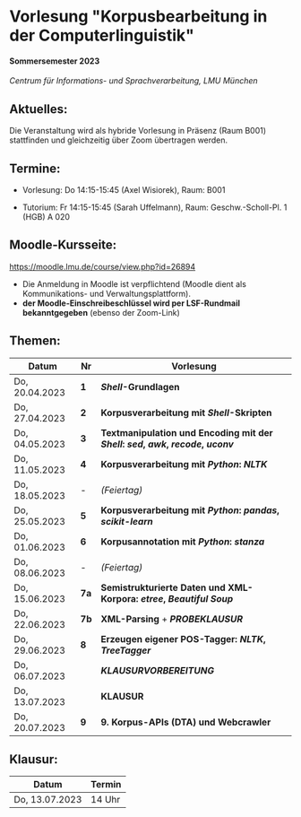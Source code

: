 # Vorlesung "Korpusbearbeitung in der Computerlinguistik"

#### Sommersemester 2023

*Centrum für Informations- und Sprachverarbeitung, LMU München*


## Aktuelles:

Die Veranstaltung wird als hybride Vorlesung in Präsenz (Raum B001) stattfinden und gleichzeitig über Zoom übertragen werden.


## Termine:

- Vorlesung: Do 14:15-15:45 (Axel Wisiorek), Raum: B001

- Tutorium: Fr 14:15-15:45 (Sarah Uffelmann), Raum: Geschw.-Scholl-Pl. 1 (HGB) A 020



## Moodle-Kursseite:

https://moodle.lmu.de/course/view.php?id=26894


- Die Anmeldung in Moodle ist verpflichtend (Moodle dient als Kommunikations- und Verwaltungsplattform).
- **der Moodle-Einschreibeschlüssel wird per LSF-Rundmail bekanntgegeben** (ebenso der Zoom-Link)




## Themen:

| Datum  | Nr | Vorlesung | 
| ------------- | ------------- | ------------- | 
|  Do, 20.04.2023 |  **1** | ***Shell*-Grundlagen** |
|  Do, 27.04.2023 |  **2** | **Korpusverarbeitung mit *Shell*-Skripten** |
|  Do, 04.05.2023 |  **3** | **Textmanipulation und Encoding mit der *Shell*:  *sed*, *awk*, *recode*, *uconv*** |
|  Do, 11.05.2023 |  **4** | **Korpusverarbeitung mit *Python*: *NLTK*** |
|  Do, 18.05.2023 |  - | *(Feiertag)*  |
|  Do, 25.05.2023 |  **5** | **Korpusverarbeitung mit *Python*: *pandas*, *scikit-learn*** |
|  Do, 01.06.2023 |  **6** | **Korpusannotation  mit *Python*: *stanza*** |
|  Do, 08.06.2023 | - | *(Feiertag)*  |
|  Do, 15.06.2023 |  **7a** | **Semistrukturierte Daten und XML-Korpora: *etree*, *Beautiful Soup*** |
|  Do, 22.06.2023 |  **7b** |  **XML-Parsing** + ***PROBEKLAUSUR*** |
|  Do, 29.06.2023 |  **8** | **Erzeugen eigener POS-Tagger: *NLTK*, *TreeTagger***
|  Do, 06.07.2023 |   | ***KLAUSURVORBEREITUNG*** |
|  Do, 13.07.2023 |   | **KLAUSUR** |
|  Do, 20.07.2023 |  **9** | **9. Korpus-APIs (DTA) und Webcrawler** |


## Klausur:

| Datum  | Termin | 
| ------------- | ------------- | 
|  Do, 13.07.2023 |  14 Uhr   | 


